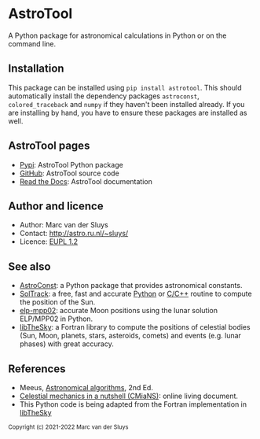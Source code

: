 # AstroTool #

A Python package for astronomical calculations in Python or on the command line.


## Installation ##

This package can be installed using `pip install astrotool`.  This should automatically install the dependency
packages `astroconst`, `colored_traceback` and `numpy` if they haven't been installed already.  If you are
installing by hand, you have to ensure these packages are installed as well.


## AstroTool pages ##

* [Pypi](https://pypi.org/project/astrotool/): AstroTool Python package
* [GitHub](https://github.com/MarcvdSluys/AstroTool): AstroTool source code
* [Read the Docs](https://astrotool.readthedocs.io): AstroTool documentation


## Author and licence ##

* Author: Marc van der Sluys
* Contact: http://astro.ru.nl/~sluys/
* Licence: [EUPL 1.2](https://www.eupl.eu/1.2/en/)


## See also ##

* [AstroConst](https://pypi.org/project/astroconst/): a Python package that provides astronomical constants.
* [SolTrack](https://pypi.org/project/soltrack/): a free, fast and accurate
  [Python](https://pypi.org/project/soltrack/) or [C/C++](http://soltrack.sourceforge.net/) routine to compute
  the position of the Sun.
* [elp-mpp02](https://pypi.org/project/elp-mpp02/): accurate Moon positions using the lunar solution ELP/MPP02
  in Python.
* [libTheSky](http://libthesky.sourceforge.net/): a Fortran library to compute the positions of celestial
  bodies (Sun, Moon, planets, stars, asteroids, comets) and events (e.g. lunar phases) with great accuracy.


## References ##

* Meeus, [Astronomical algorithms](https://www.willbell.com/math/MC1.HTM), 2nd Ed.
* [Celestial mechanics in a nutshell (CMiaNS)](https://cmians.sourceforge.io/): online living document.
* This Python code is being adapted from the Fortran implementation in
  [libTheSky](http://libthesky.sourceforge.net/)


<sub>Copyright (c) 2021-2022 Marc van der Sluys</sub>
